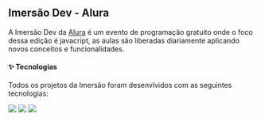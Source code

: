 ##  Imersão Dev - Alura
A Imersão Dev da [Alura]((https://www.alura.com.br/planos-cursos-online?gclid=CjwKCAjw-ZCKBhBkEiwAM4qfF0MerdTanvOjbVMTuEhXo2CYDlAtU4Cj1vXyRyaBrMaweU6L5sNRvRoCqVIQAvD_BwE)) é um evento de programação gratuito onde o foco dessa edição é javacript, as aulas são liberadas diariamente aplicando novos conceitos e funcionalidades.

#### :sparkles: Tecnologias
Todos os projetos da Imersão foram desenvlvidos com  as seguintes tecnologias:

<img src="https://img.shields.io/static/v1?label=&message=HTML&color=orange&style=for-the-badge&logo=HTML5&logoColor=white"/> <img src="https://img.shields.io/static/v1?label=&message=CSS&color=blue&style=for-the-badge&logo=CSS3&logoColor=white"/>  <img src="https://img.shields.io/static/v1?label=&message=JS&color=yellowgreen&style=for-the-badge&logo=JavaScript&logoColor=white"/>
